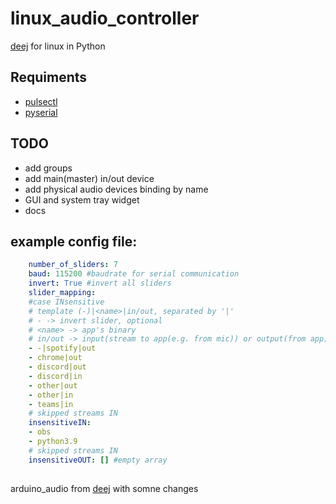# linux_audio_controller
[deej](https://github.com/omriharel/deej) for linux in Python  
## Requiments 
* [pulsectl](https://pypi.org/project/pulsectl/)
* [pyserial](https://github.com/pyserial/pyserial)
## TODO
* add groups
* add main(master) in/out device
* add physical audio devices binding by name
* GUI and system tray widget
* docs

## example config file:
```yaml
    number_of_sliders: 7
    baud: 115200 #baudrate for serial communication 
    invert: True #invert all sliders
    slider_mapping: 
    #case INsensitive
    # template (-)|<name>|in/out, separated by '|'
    # - -> invert slider, optional
    # <name> -> app's binary 
    # in/out -> input(stream to app(e.g. from mic)) or output(from app)
    - -|spotify|out 
    - chrome|out
    - discord|out
    - discord|in
    - other|out
    - other|in
    - teams|in
    # skipped streams IN 
    insensitiveIN:
    - obs
    - python3.9
    # skipped streams IN 
    insensitiveOUT: [] #empty array
```    
##
arduino_audio from [deej](https://github.com/omriharel/deej/blob/master/arduino/deej-5-sliders-vanilla/deej-5-sliders-vanilla.ino) with somne changes 